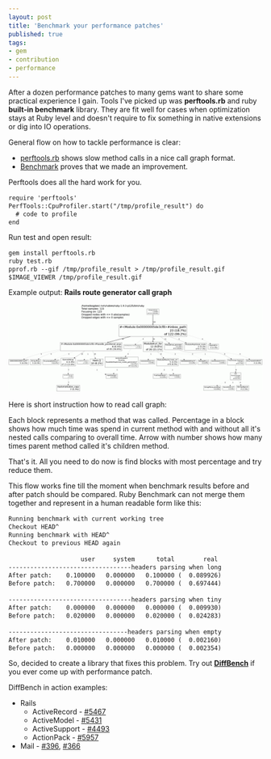 ```yaml
---
layout: post
title: 'Benchmark your performance patches'
published: true
tags: 
- gem
- contribution
- performance
---
```


After a dozen performance patches to many gems want to share some practical experience I gain. 
Tools I've picked up was **perftools.rb** and ruby **built-in benchmark** library.
They are fit well for cases when optimization stays at Ruby level and doesn't require to fix something in native extensions or dig into IO operations.

<!--more-->

General flow on how to tackle performance is clear:

* [perftools.rb](https://github.com/tmm1/perftools.rb) shows slow method calls in a nice call graph format.
* [Benchmark](http://ruby-doc.org/stdlib-1.9.2/libdoc/benchmark/rdoc/Benchmark.html) proves that we made an improvement.

Perftools does all the hard work for you. 

    require 'perftools'
    PerfTools::CpuProfiler.start("/tmp/profile_result") do
      # code to profile
    end

Run test and open result:

    gem install perftools.rb
    ruby test.rb
    pprof.rb --gif /tmp/profile_result > /tmp/profile_result.gif
    $IMAGE_VIEWER /tmp/profile_result.gif 


Example output: **Rails route generator call graph**

<a href="http://postimage.org/image/fy4fxhzvr/full/">
  <img src="/images/perf_sample.gif" width="600px"/>
</a>

Here is short instruction how to read call graph: 

Each block represents a method that was called. Percentage in a block shows how much time was spend in current method with and without all it's nested calls comparing to overall time. Arrow with number shows how many times parent method called it's children method.
    
That's it. All you need to do now is find blocks with most percentage and try reduce them.

This flow works fine till the moment when benchmark results before and after patch should be compared. 
Ruby Benchmark can not merge them together and represent in a human readable form like this:

    Running benchmark with current working tree
    Checkout HEAD^
    Running benchmark with HEAD^
    Checkout to previous HEAD again

                        user     system      total        real
    ----------------------------------headers parsing when long
    After patch:    0.100000   0.000000   0.100000 (  0.089926)
    Before patch:   0.700000   0.000000   0.700000 (  0.697444)

    ----------------------------------headers parsing when tiny
    After patch:    0.000000   0.000000   0.000000 (  0.009930)
    Before patch:   0.020000   0.000000   0.020000 (  0.024283)

    ---------------------------------headers parsing when empty
    After patch:    0.010000   0.000000   0.010000 (  0.002160)
    Before patch:   0.000000   0.000000   0.000000 (  0.002354)

So, decided to create a library that fixes this problem.
Try out **[DiffBench](https://github.com/bogdan/diffbench)** if you ever come up with performance patch.

DiffBench in action examples:

* Rails
  * ActiveRecord - [#5467](https://github.com/rails/rails/pull/5467)
  * ActiveModel - [#5431](https://github.com/rails/rails/pull/5431)
  * ActiveSupport - [#4493](https://github.com/rails/rails/pull/4493)
  * ActionPack - [#5957](https://github.com/rails/rails/pull/5957)
* Mail - [#396](https://github.com/mikel/mail/pull/369), [#366](https://github.com/mikel/mail/pull/366)

